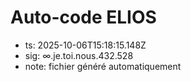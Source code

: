 # Auto-code ELIOS
- ts: 2025-10-06T15:18:15.148Z
- sig: ∞.je.toi.nous.432.528
- note: fichier généré automatiquement